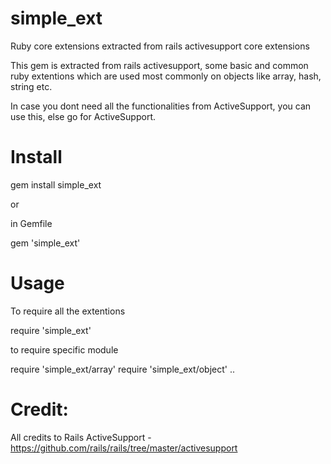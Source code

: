 # simple_ext
Ruby core extensions extracted from rails activesupport core extensions

This gem is extracted from rails activesupport, some basic and common ruby extentions which are used most commonly on objects like array, hash, string etc.

In case you dont need all the functionalities from ActiveSupport, you can use this, else go for ActiveSupport.

# Install

gem install simple_ext

or 

in Gemfile

gem 'simple_ext'

# Usage

To require all the extentions

require 'simple_ext'

to require specific module

require 'simple_ext/array'
require 'simple_ext/object'
..

# Credit:

All credits to Rails ActiveSupport - https://github.com/rails/rails/tree/master/activesupport 
